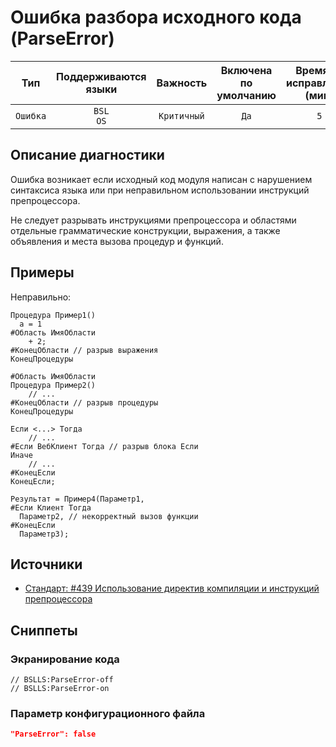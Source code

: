# Ошибка разбора исходного кода (ParseError)

 Тип | Поддерживаются<br>языки | Важность | Включена<br>по умолчанию | Время на<br>исправление (мин) | Тэги 
 :-: | :-: | :-: | :-: | :-: | :-: 
 `Ошибка` | `BSL`<br>`OS` | `Критичный` | `Да` | `5` | `error` 

<!-- Блоки выше заполняются автоматически, не трогать -->
## Описание диагностики

Ошибка возникает если исходный код модуля написан с нарушением синтаксиса языка или при неправильном использовании инструкций препроцессора.

Не следует разрывать инструкциями препроцессора и областями отдельные грамматические конструкции, выражения, а также объявления и места вызова процедур и функций.

## Примеры

Неправильно:

```bsl
Процедура Пример1()
  а = 1
#Область ИмяОбласти
    + 2;
#КонецОбласти // разрыв выражения
КонецПроцедуры

#Область ИмяОбласти
Процедура Пример2()
    // ...
#КонецОбласти // разрыв процедуры
КонецПроцедуры

Если <...> Тогда
    // ...
#Если ВебКлиент Тогда // разрыв блока Если
Иначе
    // ...
#КонецЕсли
КонецЕсли;

Результат = Пример4(Параметр1, 
#Если Клиент Тогда
  Параметр2, // некорректный вызов функции
#КонецЕсли
  Параметр3);
```

## Источники

* [Стандарт: #439 Использование директив компиляции и инструкций препроцессора](https://its.1c.ru/db/v8std#content:439:hdoc)

## Сниппеты

<!-- Блоки ниже заполняются автоматически, не трогать -->
### Экранирование кода

```bsl
// BSLLS:ParseError-off
// BSLLS:ParseError-on
```

### Параметр конфигурационного файла

```json
"ParseError": false
```

